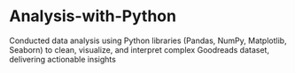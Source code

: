 # Analysis-with-Python
Conducted data analysis using Python libraries (Pandas, NumPy, Matplotlib, Seaborn) to clean, visualize, and interpret complex Goodreads dataset, delivering actionable insights
